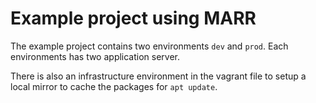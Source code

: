 # Example project using MARR

The example project contains two environments `dev` and `prod`. Each
environments has two application server.

There is also an infrastructure environment in the vagrant file to setup a
local mirror to cache the packages for `apt update`.